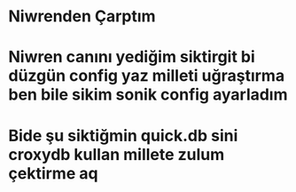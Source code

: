 # Niwrenden Çarptım 

# Niwren canını yediğim siktirgit bi düzgün config yaz milleti uğraştırma ben bile sikim sonik config ayarladım 

# Bide şu siktiğmin quick.db sini croxydb kullan millete zulum çektirme aq
